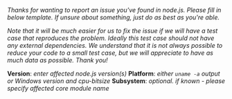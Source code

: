 _Thanks for wanting to report an issue you've found in node.js. Please fill in
below template. If unsure about something, just do as best as you're able._

_Note that it will be much easier for us to fix the issue if we will have a test
case that reproduces the problem. Ideally this test case should not have any
external dependencies. We understand that it is not always possible to reduce
your code to a small test case, but we will appreciate to have as much data as
possible. Thank you!_

**Version**: _enter affected node.js version(s)_
**Platform**: _either `uname -a` output or Windows version and cpu-bitsize_
**Subsystem**: _optional. if known - please specify affected core module name_
